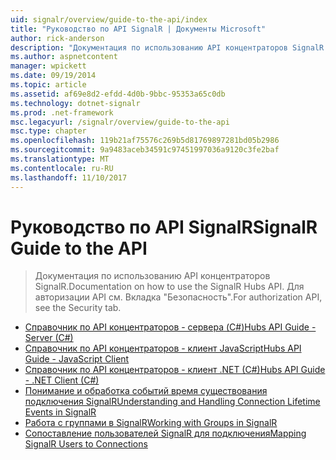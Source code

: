 ```yaml
---
uid: signalr/overview/guide-to-the-api/index
title: "Руководство по API SignalR | Документы Microsoft"
author: rick-anderson
description: "Документация по использованию API концентраторов SignalR. Для авторизации API см. Вкладка \"Безопасность\"."
ms.author: aspnetcontent
manager: wpickett
ms.date: 09/19/2014
ms.topic: article
ms.assetid: af69e8d2-efdd-4d0b-9bbc-95353a65c0db
ms.technology: dotnet-signalr
ms.prod: .net-framework
msc.legacyurl: /signalr/overview/guide-to-the-api
msc.type: chapter
ms.openlocfilehash: 119b21af75576c269b5d81769897281bd05b2986
ms.sourcegitcommit: 9a9483aceb34591c97451997036a9120c3fe2baf
ms.translationtype: MT
ms.contentlocale: ru-RU
ms.lasthandoff: 11/10/2017
---
```

<a name="signalr-guide-to-the-api"></a><span data-ttu-id="dbbe6-104">Руководство по API SignalR</span><span class="sxs-lookup"><span data-stu-id="dbbe6-104">SignalR Guide to the API</span></span>
====================
> <span data-ttu-id="dbbe6-105">Документация по использованию API концентраторов SignalR.</span><span class="sxs-lookup"><span data-stu-id="dbbe6-105">Documentation on how to use the SignalR Hubs API.</span></span> <span data-ttu-id="dbbe6-106">Для авторизации API см. Вкладка "Безопасность".</span><span class="sxs-lookup"><span data-stu-id="dbbe6-106">For authorization API, see the Security tab.</span></span>


- [<span data-ttu-id="dbbe6-107">Справочник по API концентраторов - сервера (C#)</span><span class="sxs-lookup"><span data-stu-id="dbbe6-107">Hubs API Guide - Server (C#)</span></span>](hubs-api-guide-server.md)
- [<span data-ttu-id="dbbe6-108">Справочник по API концентраторов - клиент JavaScript</span><span class="sxs-lookup"><span data-stu-id="dbbe6-108">Hubs API Guide - JavaScript Client</span></span>](hubs-api-guide-javascript-client.md)
- [<span data-ttu-id="dbbe6-109">Справочник по API концентраторов - клиент .NET (C#)</span><span class="sxs-lookup"><span data-stu-id="dbbe6-109">Hubs API Guide - .NET Client (C#)</span></span>](hubs-api-guide-net-client.md)
- [<span data-ttu-id="dbbe6-110">Понимание и обработка событий время существования подключения SignalR</span><span class="sxs-lookup"><span data-stu-id="dbbe6-110">Understanding and Handling Connection Lifetime Events in SignalR</span></span>](handling-connection-lifetime-events.md)
- [<span data-ttu-id="dbbe6-111">Работа с группами в SignalR</span><span class="sxs-lookup"><span data-stu-id="dbbe6-111">Working with Groups in SignalR</span></span>](working-with-groups.md)
- [<span data-ttu-id="dbbe6-112">Сопоставление пользователей SignalR для подключения</span><span class="sxs-lookup"><span data-stu-id="dbbe6-112">Mapping SignalR Users to Connections</span></span>](mapping-users-to-connections.md)
